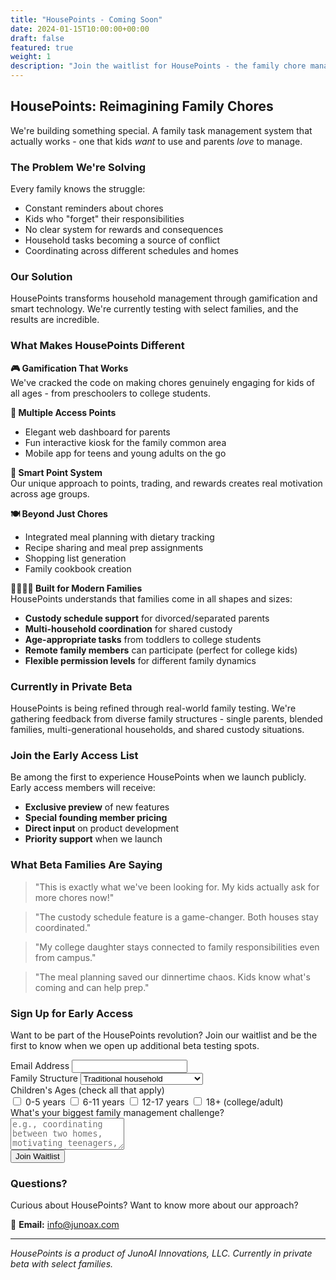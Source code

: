 ```yaml
---
title: "HousePoints - Coming Soon"
date: 2024-01-15T10:00:00+00:00
draft: false
featured: true
weight: 1
description: "Join the waitlist for HousePoints - the family chore management system that makes household tasks fun."
---
```


## HousePoints: Reimagining Family Chores

We're building something special. A family task management system that actually works - one that kids *want* to use and parents *love* to manage.

### The Problem We're Solving

Every family knows the struggle:
- Constant reminders about chores
- Kids who "forget" their responsibilities  
- No clear system for rewards and consequences
- Household tasks becoming a source of conflict
- Coordinating across different schedules and homes

### Our Solution

HousePoints transforms household management through gamification and smart technology. We're currently testing with select families, and the results are incredible.

### What Makes HousePoints Different

**🎮 Gamification That Works**  
We've cracked the code on making chores genuinely engaging for kids of all ages - from preschoolers to college students.

**📱 Multiple Access Points**  
- Elegant web dashboard for parents
- Fun interactive kiosk for the family common area
- Mobile app for teens and young adults on the go

**🎯 Smart Point System**  
Our unique approach to points, trading, and rewards creates real motivation across age groups.

**🍽️ Beyond Just Chores**  
- Integrated meal planning with dietary tracking
- Recipe sharing and meal prep assignments
- Shopping list generation
- Family cookbook creation

**👨‍👩‍👧‍👦 Built for Modern Families**  
HousePoints understands that families come in all shapes and sizes:
- **Custody schedule support** for divorced/separated parents
- **Multi-household coordination** for shared custody
- **Age-appropriate tasks** from toddlers to college students
- **Remote family members** can participate (perfect for college kids)
- **Flexible permission levels** for different family dynamics

### Currently in Private Beta

HousePoints is being refined through real-world family testing. We're gathering feedback from diverse family structures - single parents, blended families, multi-generational households, and shared custody situations.

### Join the Early Access List

Be among the first to experience HousePoints when we launch publicly. Early access members will receive:

- **Exclusive preview** of new features
- **Special founding member pricing**
- **Direct input** on product development
- **Priority support** when we launch

### What Beta Families Are Saying

> "This is exactly what we've been looking for. My kids actually ask for more chores now!"

> "The custody schedule feature is a game-changer. Both houses stay coordinated."

> "My college daughter stays connected to family responsibilities even from campus."

> "The meal planning saved our dinnertime chaos. Kids know what's coming and can help prep."

### Sign Up for Early Access

Want to be part of the HousePoints revolution? Join our waitlist and be the first to know when we open up additional beta testing spots.

<form action="https://formspree.io/f/your-form-id" method="POST" class="space-y-4">
  <div>
    <label for="email" class="block text-sm font-medium text-gray-700">Email Address</label>
    <input type="email" id="email" name="email" required class="mt-1 block w-full rounded-md border-gray-300 shadow-sm focus:border-indigo-500 focus:ring-indigo-500">
  </div>
  
  <div>
    <label for="family-type" class="block text-sm font-medium text-gray-700">Family Structure</label>
    <select id="family-type" name="family-type" class="mt-1 block w-full rounded-md border-gray-300 shadow-sm focus:border-indigo-500 focus:ring-indigo-500">
      <option>Traditional household</option>
      <option>Shared custody/Co-parenting</option>
      <option>Blended family</option>
      <option>Single parent household</option>
      <option>Multi-generational</option>
      <option>Other</option>
    </select>
  </div>
  
  <div>
    <label for="children-ages" class="block text-sm font-medium text-gray-700">Children's Ages (check all that apply)</label>
    <div class="mt-2 space-y-2">
      <label class="inline-flex items-center">
        <input type="checkbox" name="ages" value="0-5" class="rounded border-gray-300">
        <span class="ml-2">0-5 years</span>
      </label>
      <label class="inline-flex items-center ml-4">
        <input type="checkbox" name="ages" value="6-11" class="rounded border-gray-300">
        <span class="ml-2">6-11 years</span>
      </label>
      <label class="inline-flex items-center ml-4">
        <input type="checkbox" name="ages" value="12-17" class="rounded border-gray-300">
        <span class="ml-2">12-17 years</span>
      </label>
      <label class="inline-flex items-center ml-4">
        <input type="checkbox" name="ages" value="18+" class="rounded border-gray-300">
        <span class="ml-2">18+ (college/adult)</span>
      </label>
    </div>
  </div>
  
  <div>
    <label for="biggest-challenge" class="block text-sm font-medium text-gray-700">What's your biggest family management challenge?</label>
    <textarea id="biggest-challenge" name="biggest-challenge" rows="3" class="mt-1 block w-full rounded-md border-gray-300 shadow-sm focus:border-indigo-500 focus:ring-indigo-500" placeholder="e.g., coordinating between two homes, motivating teenagers, meal planning chaos..."></textarea>
  </div>
  
  <button type="submit" class="w-full flex justify-center py-2 px-4 border border-transparent rounded-md shadow-sm text-sm font-medium text-white bg-indigo-600 hover:bg-indigo-700 focus:outline-none focus:ring-2 focus:ring-offset-2 focus:ring-indigo-500">
    Join Waitlist
  </button>
</form>

### Questions?

Curious about HousePoints? Want to know more about our approach?

📧 **Email:** [info@junoax.com](mailto:info@junoax.com?subject=HousePoints%20Inquiry)

---

*HousePoints is a product of JunoAI Innovations, LLC. Currently in private beta with select families.*